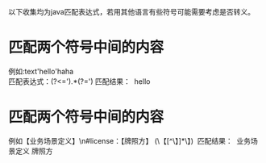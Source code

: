 以下收集均为java匹配表达式，若用其他语言有些符号可能需要考虑是否转义。

# 匹配两个符号中间的内容
  例如:text'hello'haha  
  匹配表达式：(?<=').*(?=')
  匹配结果：
  hello
# 匹配两个符号中间的内容
  例如【业务场景定义】\n#license：【牌照方】
  (\\【[^\\】]*\\】)
  匹配结果：
  业务场景定义
  牌照方
